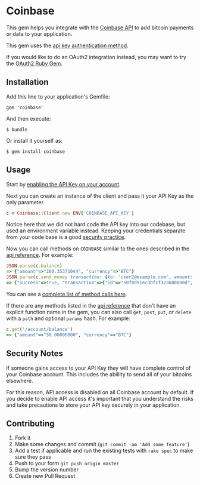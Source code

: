 # Coinbase

This gem helps you integrate with the [Coinbase API](https://coinbase.com/docs/api/overview) to add bitcoin payments or data to your application.

This gem uses the [api key authentication method](https://coinbase.com/docs/api/overview).

If you would like to do an OAuth2 integration instead, you may want to try the [OAuth2 Ruby Gem](https://github.com/intridea/oauth2).

## Installation

Add this line to your application's Gemfile:

    gem 'coinbase'

And then execute:

    $ bundle

Or install it yourself as:

    $ gem install coinbase

## Usage

Start by [enabling the API Key on your account](http://localhost:3000/account/integrations).

Next you can create an instance of the client and pass it your API Key as the only parameter.

```ruby
c = Coinbase::Client.new ENV['COINBASE_API_KEY']
```

Notice here that we did not hard code the API key into our codebase, but used an environment variable instead.  Keeping your credentials separate from your code base is a good [security practice](https://coinbase.com/docs/api/overview#security).

Now you can call methods on `COINBASE` similar to the ones described in the [api reference](https://coinbase.com/api/doc).  For example:

```ruby
JSON.parse(c.balance)
=> {"amount"=>"200.35371044", "currency"=>"BTC"}
JSON.parse(c.send_money transaction: {to: 'user2@example.com', amount: 0.10, notes: "sample transaction!"})
=> {"success"=>true, "transaction"=>{"id"=>"50f0d91ec3bfcf323600000d", "created_at"=>"2013-01-11T19:31:42-08:00", "notes"=>"sample transaction!", "amount"=>{"amount"=>"-0.10000000", "currency"=>"BTC"}, "request"=>false, "status"=>"complete", "sender"=>{"id"=>"4efec8d7bedd320001000003", "email"=>"user1@example.com", "name"=>"User One"}, "recipient"=>{"id"=>"50cfc10fcc75c4d8cd000010", "email"=>"user2@example.com", "name"=>"User Two"}, "recipient_address"=>"barmstrong@gmail.com"}}
```

You can see a [complete list of method calls here](https://github.com/coinbase/coinbase-ruby/blob/master/lib/coinbase-ruby/version.rb).

If there are any methods listed in the [api reference](https://coinbase.com/api/doc) that don't have an explicit function name in the gem, you can also call `get`, `post`, `put`, or `delete` with a `path` and optional `params` hash.  For example:

```ruby
c.get('/account/balance')
=> {"amount"=>"50.00000000", "currency"=>"BTC"}
```

## Security Notes

If someone gains access to your API Key they will have complete control of your Coinbase account.  This includes the abillity to send all of your bitcoins elsewhere.

For this reason, API access is disabled on all Coinbase account by default.  If you decide to enable API access it's important that you understand the risks and take precautions to store your API key securely in your application.

## Contributing

1. Fork it
2. Make some changes and commit (`git commit -am 'Add some feature'`)
4. Add a test if applicable and run the existing tests with `rake spec` to make sure they pass
6. Push to your form `git push origin master`
7. Bump the version number
8. Create new Pull Request
